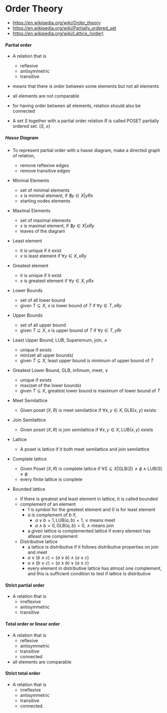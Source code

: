 # Order Theory

- <https://en.wikipedia.org/wiki/Order_theory>
- <https://en.wikipedia.org/wiki/Partially_ordered_set>
- <https://en.wikipedia.org/wiki/Lattice_(order)>

#### Partial order

- A relation that is
    - reflexive
    - antisymmetric
    - transitive
- means that there is order between some elements but not all elements
- all elements are not comparable
- for having order between all elements, relation should also be connected

- A set $S$ together with a partial order relation $R$ is called POSET partially ordered set. $(S, \leqslant)$

##### Hasse Diagram

- To represent partial order with a hasse diagram, make a directed graph of relation,
    - remove reflexive edges
    - remove transitive edges

- Minimal Elements
    - set of minimal elements
    - $x$ is minimal element, if $\nexists y \in X | yRx$
    - starting nodes elements
- Maximal Elements
    - set of maximal elements
    - $x$ is maximal element, if $\nexists y \in X | xRy$
    - leaves of the diagram
- Least element
    - it is unique if it exist
    - $x$ is least element if $\forall y \in X, xRy$
- Greatest element
    - it is unique if it exist
    - $x$ is greatest element if $\forall y \in X, yRx$
- Lower Bounds
    - set of all lower bound
    - given $T \subseteq X$, $x$ is lower bound of $T$ if $\forall y \in T, xRy$
- Upper Bounds
    - set of all upper bound
    - given $T \subseteq X$, $x$ is upper bound of $T$ if $\forall y \in T, yRr$
- Least Upper Bound, LUB, Superemum, join, $\land$
    - unique if exists
    - min(set all upper bounds)
    - given $T \subseteq X$, least upper bound is minimum of upper bound of $T$
- Greatest Lower Bound, GLB, infimum, meet, $\lor$
    - unique if exists
    - max(set of the lower bounds)
    - given $T \subseteq X$, greatest lower bound is maximum of lower bound of $T$
- Meet Semilattice
    - Given poset $(X,R)$ is meet semilattice if $\forall x, y \in X, \text{GLB}(x, y)$ exists
- Join Semilattice
    - Given poset $(X,R)$ is join semilattice if $\forall x, y \in X, \text{LUB}(x, y)$ exists
- Lattice
    - A poset is lattice if it both meet semilattice and join semilattice
- Complete lattice
    - Given Poset $(X,R)$ is complete lattice if $\forall S \subseteq X | \text{GLB}(S) \neq \phi \land \text{LUB}(S) \neq \phi$
    - every finite lattice is complete
- Bounded lattice
    - if there is greatest and least element in lattice, it is called bounded
    - complement of an element
        - $1$ is symbol for the greatest element and $0$ is for least element
        - $a$ is complement of $b$ if,
            - $a \lor b = 1, \text{LUB}(a,b) = 1$, $\lor$ means meet
            - $a \land b = 0, \text{GLB}(a,b) = 0$, $\land$ means join
        - a given lattice is complemented lattice if every element has atleast one complement
    - Distributive lattice
        - a lattice is distributive if it follows distributive properties on join and meet
        - $a \lor (b \land c) = (a \lor b) \land (a \lor c)$
        - $a \land (b \lor c) = (a \land b) \lor (a \land c)$
        - every element in distributive lattice has atmost one complement, and this is sufficient condition to test
          if lattice is distributive

#### Strict partial order

- A relation that is
    - irreflexive
    - antisymmetric
    - transitive

#### Total order or linear order

- A relation that is
    - reflexive
    - antisymmetric
    - transitive
    - connected
- all elements are comparable

#### Strict total order

- A relation that is
    - irreflexive
    - antisymmetric
    - transitive
    - connected.
